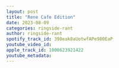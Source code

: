 ```yaml
---
layout: post
title: "Rene Cafe Edition"
date: 2023-08-09
categories: ringside-rant
author: ringside-rant
spotify_track_id: 398eak8aUotwfAPe980EaP
youtube_video_id: 
apple_track_id: 1000623921422
youtube_metadata: 
---
```

